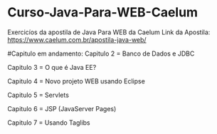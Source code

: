 # Curso-Java-Para-WEB-Caelum
Exercicíos da apostila de Java Para WEB da Caelum
Link da Apostila: https://www.caelum.com.br/apostila-java-web/

#Capitulo em andamento:
Capitulo 2 = Banco de Dados e JDBC

Capitulo 3 = O que é Java EE?

Capitulo 4 = Novo projeto WEB usando Eclipse

Capitulo 5 = Servlets

Capitulo 6 = JSP (JavaServer Pages)

Capitulo 7 = Usando Taglibs

